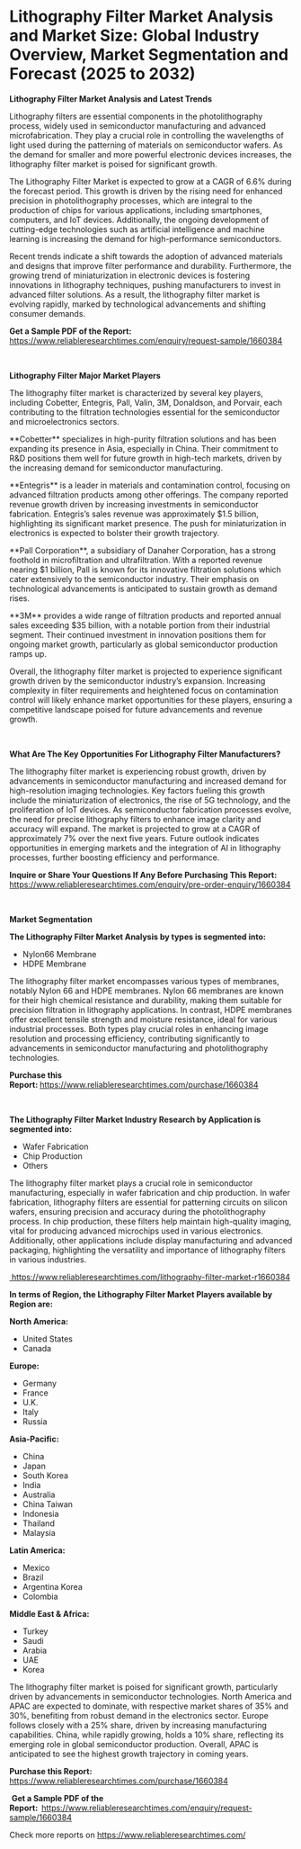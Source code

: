 <p><h1>Lithography Filter Market Analysis and Market Size: Global Industry Overview, Market Segmentation and Forecast (2025 to 2032)</h1></p><p><strong>Lithography Filter Market Analysis and Latest Trends</strong></p>
<p><p>Lithography filters are essential components in the photolithography process, widely used in semiconductor manufacturing and advanced microfabrication. They play a crucial role in controlling the wavelengths of light used during the patterning of materials on semiconductor wafers. As the demand for smaller and more powerful electronic devices increases, the lithography filter market is poised for significant growth. </p><p>The Lithography Filter Market is expected to grow at a CAGR of 6.6% during the forecast period. This growth is driven by the rising need for enhanced precision in photolithography processes, which are integral to the production of chips for various applications, including smartphones, computers, and IoT devices. Additionally, the ongoing development of cutting-edge technologies such as artificial intelligence and machine learning is increasing the demand for high-performance semiconductors.</p><p>Recent trends indicate a shift towards the adoption of advanced materials and designs that improve filter performance and durability. Furthermore, the growing trend of miniaturization in electronic devices is fostering innovations in lithography techniques, pushing manufacturers to invest in advanced filter solutions. As a result, the lithography filter market is evolving rapidly, marked by technological advancements and shifting consumer demands.</p></p>
<p><strong>Get a Sample PDF of the Report:&nbsp;</strong> <a href="https://www.reliableresearchtimes.com/enquiry/request-sample/1660384?utm_campaign=3565&utm_medium=2&utm_source=Github&utm_content=ia&utm_term=29032025&utm_id=lithography-filter">https://www.reliableresearchtimes.com/enquiry/request-sample/1660384</a></p>
<p>&nbsp;</p>
<p><strong>Lithography Filter Major Market Players</strong></p>
<p><p>The lithography filter market is characterized by several key players, including Cobetter, Entegris, Pall, Valin, 3M, Donaldson, and Porvair, each contributing to the filtration technologies essential for the semiconductor and microelectronics sectors.</p><p>**Cobetter** specializes in high-purity filtration solutions and has been expanding its presence in Asia, especially in China. Their commitment to R&D positions them well for future growth in high-tech markets, driven by the increasing demand for semiconductor manufacturing.</p><p>**Entegris** is a leader in materials and contamination control, focusing on advanced filtration products among other offerings. The company reported revenue growth driven by increasing investments in semiconductor fabrication. Entegris’s sales revenue was approximately $1.5 billion, highlighting its significant market presence. The push for miniaturization in electronics is expected to bolster their growth trajectory.</p><p>**Pall Corporation**, a subsidiary of Danaher Corporation, has a strong foothold in microfiltration and ultrafiltration. With a reported revenue nearing $1 billion, Pall is known for its innovative filtration solutions which cater extensively to the semiconductor industry. Their emphasis on technological advancements is anticipated to sustain growth as demand rises.</p><p>**3M** provides a wide range of filtration products and reported annual sales exceeding $35 billion, with a notable portion from their industrial segment. Their continued investment in innovation positions them for ongoing market growth, particularly as global semiconductor production ramps up.</p><p>Overall, the lithography filter market is projected to experience significant growth driven by the semiconductor industry’s expansion. Increasing complexity in filter requirements and heightened focus on contamination control will likely enhance market opportunities for these players, ensuring a competitive landscape poised for future advancements and revenue growth.</p></p>
<p>&nbsp;</p>
<p><strong>What Are The Key Opportunities For Lithography Filter Manufacturers?</strong></p>
<p><p>The lithography filter market is experiencing robust growth, driven by advancements in semiconductor manufacturing and increased demand for high-resolution imaging technologies. Key factors fueling this growth include the miniaturization of electronics, the rise of 5G technology, and the proliferation of IoT devices. As semiconductor fabrication processes evolve, the need for precise lithography filters to enhance image clarity and accuracy will expand. The market is projected to grow at a CAGR of approximately 7% over the next five years. Future outlook indicates opportunities in emerging markets and the integration of AI in lithography processes, further boosting efficiency and performance.</p></p>
<p><strong>Inquire or Share Your Questions If Any Before Purchasing This Report:</strong> <a href="https://www.reliableresearchtimes.com/enquiry/pre-order-enquiry/1660384?utm_campaign=3565&utm_medium=2&utm_source=Github&utm_content=ia&utm_term=29032025&utm_id=lithography-filter">https://www.reliableresearchtimes.com/enquiry/pre-order-enquiry/1660384</a></p>
<p>&nbsp;</p>
<p><strong>Market Segmentation</strong></p>
<p><strong>The Lithography Filter Market Analysis by types is segmented into:</strong></p>
<p><ul><li>Nylon66 Membrane</li><li>HDPE Membrane</li></ul></p>
<p><p>The lithography filter market encompasses various types of membranes, notably Nylon 66 and HDPE membranes. Nylon 66 membranes are known for their high chemical resistance and durability, making them suitable for precision filtration in lithography applications. In contrast, HDPE membranes offer excellent tensile strength and moisture resistance, ideal for various industrial processes. Both types play crucial roles in enhancing image resolution and processing efficiency, contributing significantly to advancements in semiconductor manufacturing and photolithography technologies.</p></p>
<p><strong>Purchase this Report:&nbsp;</strong><a href="https://www.reliableresearchtimes.com/purchase/1660384?utm_campaign=3565&utm_medium=2&utm_source=Github&utm_content=ia&utm_term=29032025&utm_id=lithography-filter">https://www.reliableresearchtimes.com/purchase/1660384</a></p>
<p>&nbsp;</p>
<p><strong>The Lithography Filter Market Industry Research by Application is segmented into:</strong></p>
<p><ul><li>Wafer Fabrication</li><li>Chip Production</li><li>Others</li></ul></p>
<p><p>The lithography filter market plays a crucial role in semiconductor manufacturing, especially in wafer fabrication and chip production. In wafer fabrication, lithography filters are essential for patterning circuits on silicon wafers, ensuring precision and accuracy during the photolithography process. In chip production, these filters help maintain high-quality imaging, vital for producing advanced microchips used in various electronics. Additionally, other applications include display manufacturing and advanced packaging, highlighting the versatility and importance of lithography filters in various industries.</p></p>
<p><a href="https://www.reliableresearchtimes.com/lithography-filter-market-r1660384?utm_campaign=3565&utm_medium=2&utm_source=Github&utm_content=ia&utm_term=29032025&utm_id=lithography-filter">&nbsp;https://www.reliableresearchtimes.com/lithography-filter-market-r1660384</a></p>
<p><strong>In terms of Region, the Lithography Filter Market Players available by Region are:</strong></p>
<p>
    <p> <strong> North America: </strong>
        <ul>
            <li>United States</li>
            <li>Canada</li>
        </ul>
        </p> 
    <p> <strong> Europe: </strong>
        <ul>
            <li>Germany</li>
            <li>France</li>
            <li>U.K.</li>
            <li>Italy</li>
            <li>Russia</li>
        </ul>
        </p> 
    <p> <strong> Asia-Pacific: </strong>
        <ul>
            <li>China</li>
            <li>Japan</li>
            <li>South Korea</li>
            <li>India</li>
            <li>Australia</li>
            <li>China Taiwan</li>
            <li>Indonesia</li>
            <li>Thailand</li>
            <li>Malaysia</li>
        </ul>
        </p> 
    <p> <strong> Latin America: </strong>
        <ul>
            <li>Mexico</li>
            <li>Brazil</li>
            <li>Argentina Korea</li>
            <li>Colombia</li>
        </ul>
        </p> 
    <p> <strong> Middle East & Africa: </strong>
        <ul>
            <li>Turkey</li>
            <li>Saudi</li>
            <li>Arabia</li>
            <li>UAE</li>
            <li>Korea</li>
        </ul>
    </p>
    </p>
<p><p>The lithography filter market is poised for significant growth, particularly driven by advancements in semiconductor technologies. North America and APAC are expected to dominate, with respective market shares of 35% and 30%, benefiting from robust demand in the electronics sector. Europe follows closely with a 25% share, driven by increasing manufacturing capabilities. China, while rapidly growing, holds a 10% share, reflecting its emerging role in global semiconductor production. Overall, APAC is anticipated to see the highest growth trajectory in coming years.</p></p>
<p><strong>Purchase this Report: </strong><a href="https://www.reliableresearchtimes.com/purchase/1660384?utm_campaign=3565&utm_medium=2&utm_source=Github&utm_content=ia&utm_term=29032025&utm_id=lithography-filter">https://www.reliableresearchtimes.com/purchase/1660384</a></p>
<p>&nbsp;<strong>Get a Sample PDF of the Report:&nbsp;&nbsp;</strong><a href="https://www.reliableresearchtimes.com/enquiry/request-sample/1660384?utm_campaign=3565&utm_medium=2&utm_source=Github&utm_content=ia&utm_term=29032025&utm_id=lithography-filter">https://www.reliableresearchtimes.com/enquiry/request-sample/1660384</a></p>
<p><strong></strong></p>
<p>Check more reports on <a href="https://www.reliableresearchtimes.com/?utm_campaign=3565&utm_medium=2&utm_source=Github&utm_content=ia&utm_term=29032025&utm_id=lithography-filter">https://www.reliableresearchtimes.com/</a></p>